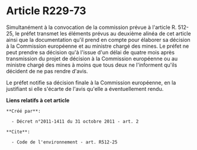 # Article R229-73

Simultanément à la convocation de la commission prévue à l'article R. 512-25, le préfet transmet les éléments prévus au
deuxième alinéa de cet article ainsi que la documentation qu'il prend en compte pour élaborer sa décision à la Commission
européenne et au ministre chargé des mines. Le préfet ne peut prendre sa décision qu'à l'issue d'un délai de quatre mois
après transmission du projet de décision à la Commission européenne ou au ministre chargé des mines à moins que tous deux ne
l'informent qu'ils décident de ne pas rendre d'avis. 

Le préfet notifie sa décision finale à la Commission européenne, en la justifiant si elle s'écarte de l'avis qu'elle a
éventuellement rendu.

**Liens relatifs à cet article**

	**Créé par**:

	  - Décret n°2011-1411 du 31 octobre 2011 - art. 2

	**Cite**:

	  - Code de l'environnement - art. R512-25
